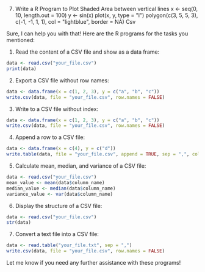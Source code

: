 7. Write a R Program to Plot Shaded Area between vertical lines
x <- seq(0, 10, length.out = 100)
y <- sin(x)
plot(x, y, type = "l")
polygon(c(3, 5, 5, 3), c(-1, -1, 1, 1), col = "lightblue", border = NA)
Csv

Sure, I can help you with that! Here are the R programs for the tasks you mentioned:

1. Read the content of a CSV file and show as a data frame:
```R
data <- read.csv("your_file.csv")
print(data)
```

2. Export a CSV file without row names:
```R
data <- data.frame(x = c(1, 2, 3), y = c("a", "b", "c"))
write.csv(data, file = "your_file.csv", row.names = FALSE)
```

3. Write to a CSV file without index:
```R
data <- data.frame(x = c(1, 2, 3), y = c("a", "b", "c"))
write.csv(data, file = "your_file.csv", row.names = FALSE)
```

4. Append a row to a CSV file:
```R
data <- data.frame(x = c(4), y = c("d"))
write.table(data, file = "your_file.csv", append = TRUE, sep = ",", col.names = FALSE)
```

5. Calculate mean, median, and variance of a CSV file:
```R
data <- read.csv("your_file.csv")
mean_value <- mean(data$column_name)
median_value <- median(data$column_name)
variance_value <- var(data$column_name)
```

6. Display the structure of a CSV file:
```R
data <- read.csv("your_file.csv")
str(data)
```

7. Convert a text file into a CSV file:
```R
data <- read.table("your_file.txt", sep = ",")
write.csv(data, file = "your_file.csv", row.names = FALSE)
```

Let me know if you need any further assistance with these programs!

